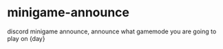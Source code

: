# minigame-announce
discord minigame announce, announce what gamemode you are going to play on {day}
